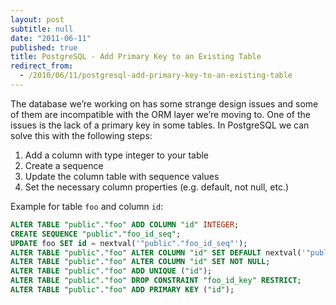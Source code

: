 ```yaml
---
layout: post
subtitle: null
date: "2011-06-11"
published: true
title: PostgreSQL - Add Primary Key to an Existing Table
redirect_from:
  - /2010/06/11/postgresql-add-primary-key-to-an-existing-table
---
```


The database we’re working on has some strange design issues and some of them are incompatible with the ORM layer we’re moving to. One of the issues is the lack of a primary key in some tables. In PostgreSQL we can solve this with the following steps:

1. Add a column with type integer to your table
2. Create a sequence
3. Update the column table with sequence values
4. Set the necessary column properties (e.g. default, not null, etc.)

Example for table `foo` and column `id`:
```sql
ALTER TABLE "public"."foo" ADD COLUMN "id" INTEGER;
CREATE SEQUENCE "public"."foo_id_seq";
UPDATE foo SET id = nextval('"public"."foo_id_seq"');
ALTER TABLE "public"."foo" ALTER COLUMN "id" SET DEFAULT nextval('"public"."foo_id_seq"');
ALTER TABLE "public"."foo" ALTER COLUMN "id" SET NOT NULL;
ALTER TABLE "public"."foo" ADD UNIQUE ("id");
ALTER TABLE "public"."foo" DROP CONSTRAINT "foo_id_key" RESTRICT;
ALTER TABLE "public"."foo" ADD PRIMARY KEY ("id");
```
